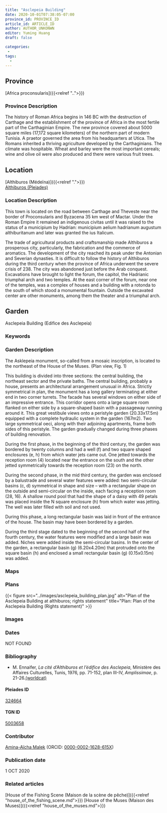 ```yaml
---
title: "Asclepeia Building"
date: 2020-10-01T07:38:05-07:00
province_id: PROVINCE_ID
article_id: ARTICLE_ID
author: AUTHOR_UNKONWN
editor: Yuming Huang
draft: false

categories:
 -
tags:
  -
---
```


## Province
[Africa proconsularis]({{<relref "..">}})

### Province Description
The history of Roman Africa begins in 146 BC with the destruction of Carthage and the establishment of the province of Africa in the most fertile part of the Carthaginian Empire.  The new province covered about 5000 square miles (17,172 square kilometers) of the northern part of modern Tunisia.  A praetor governed the area from his headquarters at Utica.  The Romans inherited a thriving agriculture developed by the Carthaginians.  The climate was hospitable.  Wheat and barley were the most important cereals; wine and olive oil were also produced and there were various fruit trees.

## Location

[Althiburos (Médeïna)]({{<relref ".">}}) \
[Althiburos (Pleiades)](https://pleiades.stoa.org/places/324664)

### Location Description
This town is located on the road between Carthage and Theveste near the border of Proconsularis and Byzacena 35 km west of Mactar. Under the Roman Empire it remained an indigenous civitas until it was raised to the status of a municipium by Hadrian: municipium aelium hadrianum augustum althiburitanum and later was granted the ius Italicum.

The trade of agricultural products and craftsmanship made Althiburos a prosperous city, particularly, the fabrication and the commerce of aromatics. The development of the city reached its peak under the Antonian and Severian dynasties. It is difficult to follow the history of Althiburos during the third century when the province of Africa underwent the severe crisis of 238. The city was abandoned just before the Arab conquest.  Excavations have brought to light the forum, the capitol, the Hadrianic triumphal arch and two temples. At the east corner of the forum, near one of the temples, was a complex of houses and a building with a rotonda to the south of which stood a monumental fountain. Outside the excavated center are other monuments, among them the theater and a triumphal arch.

<!--## Sublocation-->

<!--
[AREA WITHIN LOCATION, LIKE “PALATINE HILL”](GEOREFERENCE LINK)
A sublocation is any area larger than an individual garden, but located within a location. I would always try to include a link to a controlled vocabulary here if possible. This ID may well be different from the Garden ID, e.g., Pompeii versus a Garden in one of the houses which has its own Pleiades ID.
-->

<!--### Sublocation Description-->

<!-- DESCRIPTION -->

## Garden
Asclepeia Building (Edifice des Asclepeia)

### Keywords
<!-- [urban villas](#) -->


### Garden Description
The Asklepeia monument, so-called from a mosaic inscription, is located to the northeast of the House of the Muses. (Plan view, Fig. 1)

This building is divided into three sections: the central building, the northeast sector and the private baths. The central building, probably a house, presents an architectural arrangement unusual in Africa. Strictly symmetrical in plan, the monument has a long gallery terminating at either end in two corner turrets. The facade has several windows on either side of an impressive entrance. This corridor opens onto a large square room flanked on either side by a square-shaped basin with a passageway running around it. This great vestibule views onto a peristyle garden (20.33x17.5m) equipped with a complete hydraulic system in the garden (167m2). Two large symmetrical oeci, along with their adjoining apartments, frame both sides of this peristyle.
The garden gradually changed during three phases of building renovation.

During the first phase, in the beginning of the third century, the garden was bordered by twenty columns and had a well (f) and two square shaped enclosures (e, h) from which water jets came out. One jetted towards the reception room (4) located near the entrance on the south and the other jetted symmetrically towards the reception room (23) on the north.

During the second phase, in the mid third century, the garden was enclosed by a balustrade and several water features were added: two semi-circular basins (c, d) symmetrical in shape and size – with a rectangular shape on the outside and semi-circular on the inside, each facing a reception room (28, 16). A shallow round pool that had the shape of a daisy with 49 petals was placed inside the N square enclosure (h) from which water was jetting. The well was later filled with soil and not used.

During this phase, a long rectangular basin was laid in front of the entrance of the house. The basin may have been bordered by a garden.

During the third stage dated to the beginning of the second half of the fourth century, the water features were modified and a large basin was added. Niches were added inside the semi-circular basins. In the center of the garden, a rectangular basin (g) (6.20x4.20m) that protruded onto the square basin (h) and enclosed a small rectangular basin  (g) (0.15x0.15m) was added.



### Maps

<!--
{{< figure src="IMG_URL" alt="ALT_TEXT" title="CAPTION" >}}
-->

### Plans
{{< figure src="../images/asclepeia_building_plan.jpg" alt="Plan of the Asclepeia Building at althiburos; rights statement" title="Plan: Plan of the Asclepeia Building (Rights statement)" >}}

### Images

<!--
{{< figure src="IMG_URL" alt="ALT_TEXT" title="CAPTION" >}}
-->

### Dates
NOT FOUND

### Bibliography
- M. Ennaifer, *La cité d’Althiburos et l’édifice des Asclepeia*, Ministère des Affaires Culturelles, Tunis, 1976, pp. 71-152, plan III-IV, *Amplissimae*, p. 21-26.[(worldcat)](http://www.worldcat.org/oclc/463201619)

<!--#### Periodo ID-->

<!-- [PERIODO_ID](https://pleiades.stoa.org/places/PLEIADES_ID) -->

#### Pleiades ID
[324664](https://pleiades.stoa.org/places/324664)

#### TGN ID
[5003658](http://vocab.getty.edu/page/tgn/5003658)

### Contributor
[Amina-Aïcha Malek](link) (ORCID: [0000-0002-1628-615X](https://orcid.org/0000-0002-1628-615X))

### Publication date
1 OCT 2020

### Related articles
[House of the Fishing Scene (Maison de la scène de pêche)]({{<relref "house_of_the_fishing_scene.md">}})
[House of the Muses (Maison des Muses)]({{<relref "house_of_the_muses.md">}})
